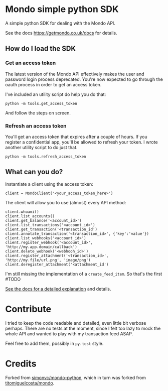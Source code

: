 # Mondo simple python SDK

A simple python SDK for dealing with the Mondo API.

See the docs https://getmondo.co.uk/docs for details.

## How do I load the SDK

### Get an access token

The latest version of the Mondo API effectively makes the user and password
login process deprecated. You're now expected to go through the oauth process
in order to get an access token.

I've included an utility script do help you do that:

`python -m tools.get_access_token`

And follow the steps on screen.

### Refresh an access token

You'll get an access token that expires after a couple of hours.
If you register a confidential app, you'll be allowed to
refresh your token. I wrote another utility script to do just that.

`python -m tools.refresh_access_token`

## What can you do?

Instantiate a client using the access token:
```
client = MondoClient('<your_access_token_here>')
```

The client will allow you to use (almost) every API method:

```
client.whoami()
client.list_accounts()
client.get_balance('<account_id>')
client.list_transactions('<account_id>')
client.get_transaction('<transaction_id')
client.annotate_transaction('<transaction_id>', {'key':'value'})
client.list_webhooks('<account_id>')
client.register_webhook('<account_id>', 'http://my.app.domain/callback')
client.delete_webhook('<webhooh_id>')
client.register_attachment('<transaction_id>', 'http://my.file/url.png', 'image/png')
client.deregister_attachment('<attachment_id')
```
I'm still missing the implementation of a `create_feed_item`. So that's the first #TODO

[See the docs for a detailed explanation](https://getmondo.co.uk/docs) and details.

# Contribute


I tried to keep the code readable and detailed, even little bit verbose perhaps.
There are no tests at the moment, since I felt too lazy to mock the whole API
and wanted to play with my transaction feed ASAP.

Feel free to add them, possibly in `py.test` style.


# Credits

Forked from [simonvc/mondo-python](https://github.com/simonvc/mondo-python), which in
turn was forked from [titomiguelcosta/mondo](https://bitbucket.org/titomiguelcosta/mondo).
